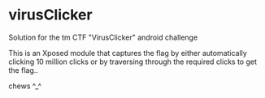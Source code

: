 # virusClicker

Solution for the tm CTF "VirusClicker" android challenge

This is an Xposed module that captures the flag by either automatically clicking 10 million clicks or by traversing through the required clicks to get the flag..

chews ^_^
